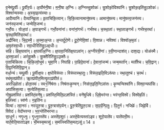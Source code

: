 

  
व॒नेम॑पू॒र्वीः। पू॒र्वीर॒र्यः। अ॒र्योम॑नी॒षा। म॒नी॒षा अ॒ग्निः। अ॒ग्निस्सु॒शोकः॑। सु॒शोको॒विश्वा॑नि। सु॒शोक॒इति॑सु॒ऽशोकः॑। विश्वा॑न्यस्याः। अ॒स्या॒इत्य॑स्याः॥  
आदै॑व्यानि। दैव्या॑निव्र॒ता। व्र॒ताचि॑कि॒त्वान्। चि॒कि॒त्वानामानु॑षस्य। आमानु॑षस्य। मानु॑षस्य॒जन॑स्य। जन॑स्य॒जन्म॑। जन्मेति॒जन्म॑॥  
गर्भो॒यः। योअ॒पां। अ॒पाङ्गर्भः॑। गर्भो॒वना॑नां। वना॑नां॒गर्भः॑। गर्भ॑श्च। च॒स्था॒तां। स्था॒ताङ्गर्भः॑। गर्भ॑श्च॒रथां॑। च॒रथा॒मिति॑च॒रथां॑॥  
अद्रौ॑चित्। चि॒द॒स्मै॒। अ॒स्मा॒अ॒न्तः। अ॒न्तर्दु॑रो॒णॆ। दु॒रो॒णॆवि॒शां। वि॒शान्न। नविश्वः॑। विश्वो॑अ॒मृतः॑। अ॒मृत॑स्वा॒धीः। स्वा॒धीरिति॑सु॒ऽआ॒धीः॥  
सहि। हिक्ष॒पावा॑न्। क्ष॒पावाँ॑अ॒ग्निः। क्ष॒पावा॒निति॑क्ष॒पाऽवा॑न्। अ॒ग्नीर॑यी॒णां। र॒यी॒णान्दाश॑त्। दाश॒द्यः। योअ॑स्मै। अ॒स्मा॒अरं॑। अरं॑सू॒क्तैः। सू॒क्तैरिति॑सु॒ऽउ॒क्तैः॥  
ए॒ताचि॑कित्वः। चि॒कि॒त्वो॒भूम॑। भूमा॒नि। निपा॑हि। पा॒हिदे॒वानां॑। दे॒वानां॒जन्म॑। जन्म॒मर्ता॑न्। मर्ताँ॑श्च। च॒वि॒द्वान्। वि॒द्वानिति॑वि॒द्वान्॥  
वर्धा॒न्यं। यम्पू॒र्वीः। पू॒र्वीःक्ष॒पः। क्ष॒पोविरू॑पाः। विरू॑पास्था॒तुः। विरू॑पा॒इति॒विऽरू॑पाः। स्था॒तुश्च॑। च॒रथं॑। रथ॑मृ॒तप्र॑वीतं। ऋ॒तप्र॑वीत॒मित्यृ॒तऽप्र॑वीतं॥  
अरा॑धि॒होता॑। होता॒स्वः॑। स्व१॒॑र्निष॑त्तः। निष॑त्तःकृ॒ण्वन्। निस॑त्त॒इति॒निऽस॑त्तः। कृ॒ण्वन्विश्वां॑नि। विश्वा॒न्यपां॑सि। अपां॑सिस॒त्या। स॒त्येति॑स॒त्या॥  
गोषु॒प्रश॑स्तिं। प्रश॑स्तिं॒वने॑षु। प्रश॑स्ति॒मिति॒प्रऽश॑स्तिं। वने॑षुधिषे। धि॒षे॒भर॑न्त। भर॑न्त॒विश्वे॑। विश्वे॑ब॒लिं। ब॒लिंस्वः॑। स्व॑र्णः। न॒इति॑नः॥  
वित्वा॑। त्वा॒नरः॑। नरः॑पुरु॒त्रा। पु॒रु॒त्रास॑प॒र्यन्। पु॒रु॒त्रेति॑पु॒रु॒ऽत्रा। स॒प॒र्य॒न्पि॒तुः। पि॒तुर्न। नजिव्रेः॑। जिव्रे॒र्वि। विवेदः॑। वेदो॑भरन्त। भ॒र॒न्तेति॑भरन्त॥  
सा॒धुर्न। नगृ॒ध्नुः। गृ॒ध्नुरस्ते॑व। अस्ते॑व॒शूरः॑। अस्ते॒वेत्यस्ता॑ऽइव। शूरो॒याते॑व। याते॑वभी॒मः। याते॒वेति॒याता॑ऽइव। भी॒मस्स॒मत्सु॑। स॒मत्स्विति॑स॒मत्ऽसु॑॥ 14 ॥  
